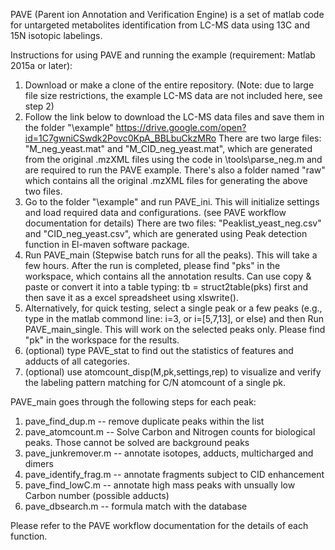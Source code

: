 PAVE (Parent ion Annotation and Verification Engine) is a set of matlab code for untargeted metabolites identification from LC-MS data using 13C and 15N isotopic labelings.

Instructions for using PAVE and running the example (requirement: Matlab 2015a or later):

1. Download or make a clone of the entire repository. (Note: due to large file size restrictions, the example LC-MS data are not included here, see step 2)
2. Follow the link below to download the LC-MS data files and save them in the folder "\example"
 https://drive.google.com/open?id=1C7gwniCSwdk2Povc0KpA_BBLbuCkzMRo
   There are two large files: "M_neg_yeast.mat" and "M_CID_neg_yeast.mat", which are generated from the original .mzXML files using the code in \tools\parse_neg.m and are required to run the PAVE example. 
   There's also a folder named "raw" which contains all the original .mzXML files for generating the above two files.   
3. Go to the folder "\example" and run PAVE_ini. This will initialize settings and load required data and configurations. (see PAVE workflow documentation for details)
   There are two files: "Peaklist_yeast_neg.csv" and "CID_neg_yeast.csv", which are generated using Peak detection function in El-maven software package.
4. Run PAVE_main (Stepwise batch runs for all the peaks). This will take a few hours. After the run is completed, please find "pks" in the workspace, which contains all the annotation results.
   Can use copy & paste or convert it into a table typing: tb = struct2table(pks) first and then save it as a excel spreadsheet using xlswrite().
5. Alternatively, for quick testing, select a single peak or a few peaks (e.g., type in the matlab commond line: i=3, or i=[5,7,13], or else) and then Run PAVE_main_single. This will work on the selected peaks only. Please find "pk" in the workspace for the results. 
6. (optional) type PAVE_stat to find out the statistics of features and adducts of all categories.
7. (optional) use atomcount_disp(M,pk,settings,rep) to visualize and verify the labeling pattern matching for C/N atomcount of a single pk.

PAVE_main goes through the following steps for each peak:
1) pave_find_dup.m -- remove duplicate peaks within the list
2) pave_atomcount.m -- Solve Carbon and Nitrogen counts for biological peaks. Those cannot be solved are background peaks
3) pave_junkremover.m -- annotate isotopes, adducts, multicharged and dimers
4) pave_identify_frag.m -- annotate fragments subject to CID enhancement
5) pave_find_lowC.m -- annotate high mass peaks with unsually low Carbon number (possible adducts)
6) pave_dbsearch.m -- formula match with the database

Please refer to the PAVE workflow documentation for the details of each function. 


